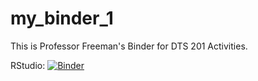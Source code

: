# my_binder_1
This is Professor Freeman's Binder for DTS 201 Activities.

RStudio: [![Binder](http://mybinder.org/badge_logo.svg)](http://mybinder.org/v2/gh/binder-examples/r/master?urlpath=rstudio)
